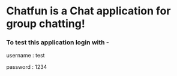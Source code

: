 # Chatfun is a Chat application for group chatting!



### To test this application login with - 

username : test


password : 1234




